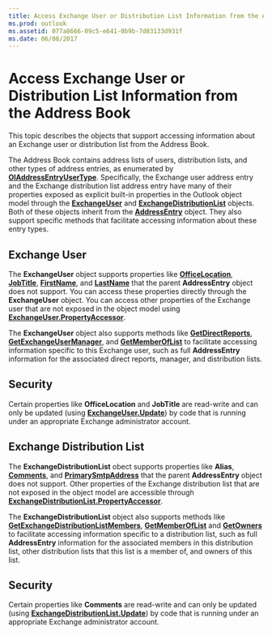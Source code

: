 ```yaml
---
title: Access Exchange User or Distribution List Information from the Address Book
ms.prod: outlook
ms.assetid: 077a8666-09c5-e641-0b9b-7d83133d931f
ms.date: 06/08/2017
---
```



# Access Exchange User or Distribution List Information from the Address Book

This topic describes the objects that support accessing information about an Exchange user or distribution list from the Address Book. 

The Address Book contains address lists of users, distribution lists, and other types of address entries, as enumerated by **[OlAddressEntryUserType](oladdressentryusertype-enumeration-outlook.md)**. Specifically, the Exchange user address entry and the Exchange distribution list address entry have many of their properties exposed as explicit built-in properties in the Outlook object model through the **[ExchangeUser](exchangeuser-object-outlook.md)** and **[ExchangeDistributionList](exchangedistributionlist-object-outlook.md)** objects. Both of these objects inherit from the **[AddressEntry](addressentry-object-outlook.md)** object. They also support specific methods that facilitate accessing information about these entry types.

## Exchange User

The **ExchangeUser** object supports properties like **[OfficeLocation](exchangeuser-officelocation-property-outlook.md)**, **[JobTitle](exchangeuser-jobtitle-property-outlook.md)**, **[FirstName](exchangeuser-firstname-property-outlook.md)**, and **[LastName](exchangeuser-lastname-property-outlook.md)** that the parent **AddressEntry** object does not support. You can access these properties directly through the **ExchangeUser** object. You can access other properties of the Exchange user that are not exposed in the object model using **[ExchangeUser.PropertyAccessor](exchangeuser-propertyaccessor-property-outlook.md)**.

The **ExchangeUser** object also supports methods like **[GetDirectReports](exchangeuser-getdirectreports-method-outlook.md)**, **[GetExchangeUserManager](exchangeuser-getexchangeusermanager-method-outlook.md)**, and **[GetMemberOfList](exchangeuser-getmemberoflist-method-outlook.md)** to facilitate accessing information specific to this Exchange user, such as full **AddressEntry** information for the associated direct reports, manager, and distribution lists.


## Security

Certain properties like **OfficeLocation** and **JobTitle** are read-write and can only be updated (using **[ExchangeUser.Update](exchangeuser-update-method-outlook.md)**) by code that is running under an appropriate Exchange administrator account.


## Exchange Distribution List

 The **ExchangeDistributionList** obect supports properties like **Alias**, **[Comments](exchangedistributionlist-comments-property-outlook.md)**, and **[PrimarySmtpAddress](exchangedistributionlist-primarysmtpaddress-property-outlook.md)** that the parent **AddressEntry** object does not support. Other properties of the Exchange distribution list that are not exposed in the object model are accessible through **[ExchangeDistributionList.PropertyAccessor](exchangedistributionlist-propertyaccessor-property-outlook.md)**.

The **ExchangeDistributionList** object also supports methods like **[GetExchangeDistributionListMembers](exchangedistributionlist-getexchangedistributionlistmembers-method-outlook.md)**, **[GetMemberOfList](exchangedistributionlist-getmemberoflist-method-outlook.md)** and **[GetOwners](exchangedistributionlist-getowners-method-outlook.md)** to facilitate accessing information specific to a distribution list, such as full **AddressEntry** information for the associated members in this distribution list, other distribution lists that this list is a member of, and owners of this list.


## Security

Certain properties like **Comments** are read-write and can only be updated (using **[ExchangeDistributionList.Update](exchangedistributionlist-update-method-outlook.md)**) by code that is running under an appropriate Exchange administrator account.


